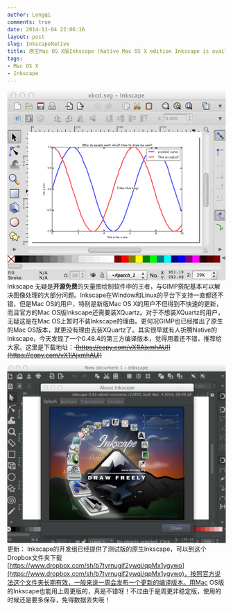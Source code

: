```yaml
---
author: Longqi
comments: true
date: 2014-11-04 22:06:16
layout: post
slug: InkscapeNative
title: 原生Mac OS X版Inkscape (Native Mac OS X edition Inkscape is available for downloading) 
tags:
- Mac OS X
- Inkscape
---
```

![inkscape.png](/public/images/inkscape.png)
Inkscape 无疑是**开源免费**的矢量图绘制软件中的王者，与GIMP搭配基本可以解决图像处理的大部分问题。Inkscape在Window和Linux的平台下支持一直都还不错，但是Mac OS的用户，特别是新版Mac OS X的用户不但得到不快速的更新，而且官方的Mac OS版Inkscape还需要装XQuartz。对于不想装XQuartz的用户，无疑这是在Mac OS上暂时不装Inkscape的理由。更何况GIMP也已经推出了原生的Mac OS版本，就更没有理由去装XQuartz了。其实很早就有人折腾Native的Inkscape，今天发现了一个0.48.4的第三方编译版本，觉得用着还不错，推荐给大家。这里是下载地址：<del> [https://copy.com/vX1lAjxmhAUl](https://copy.com/vX1lAjxmhAUl) </del>


![inkscape91.png](/public/images/inkscape91.png)
更新： Inkscape的开发组已经提供了测试版的原生Inkscape，可以到这个Dropbox文件夹下载[https://www.dropbox.com/sh/b7tyrnugif2ywqj/qpMx1ygywo](https://www.dropbox.com/sh/b7tyrnugif2ywqj/qpMx1ygywo)，按照官方说法这个文件夹长期有效，一般来说一周会发布一个更新的编译版本。用Mac OS版的Inkscape也能用上周更版的，真是不错呀！不过由于是周更非稳定版，使用的时候还是要多保存，免得数据丢失哦！

